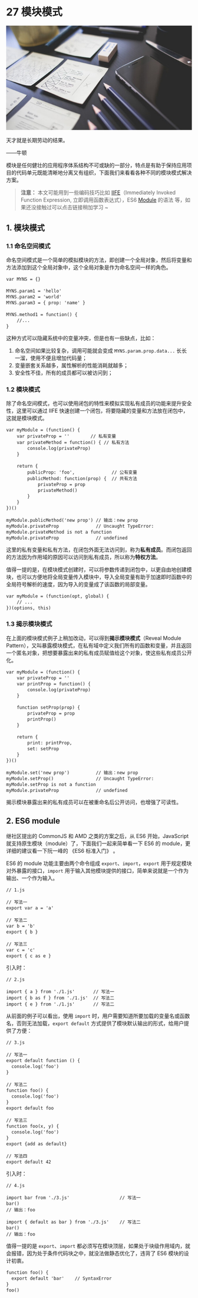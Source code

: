 # 27 模块模式

![](images/5d3e4d2e0001359706400360.jpg)

天才就是长期劳动的结果。

——牛顿

模块是任何健壮的应用程序体系结构不可或缺的一部分，特点是有助于保持应用项目的代码单元既能清晰地分离又有组织，下面我们来看看各种不同的模块模式解决方案。

> **注意：** 本文可能用到一些编码技巧比如 [IIFE](https://developer.mozilla.org/zh-CN/docs/Glossary/%E7%AB%8B%E5%8D%B3%E6%89%A7%E8%A1%8C%E5%87%BD%E6%95%B0%E8%A1%A8%E8%BE%BE%E5%BC%8F)（Immediately Invoked Function Expression, 立即调用函数表达式），ES6 [Module](http://es6.ruanyifeng.com/#docs/module) 的语法 等，如果还没接触过可以点击链接稍加学习 ~

1\. 模块模式
--------

### 1.1 命名空间模式

命名空间模式是一个简单的模拟模块的方法，即创建一个全局对象，然后将变量和方法添加到这个全局对象中，这个全局对象是作为命名空间一样的角色。

```
var MYNS = {}

MYNS.param1 = 'hello'
MYNS.param2 = 'world'
MYNS.param3 = { prop: 'name' }

MYNS.method1 = function() {
    //...
}

```

这种方式可以隐藏系统中的变量冲突，但是也有一些缺点，比如：

1.  命名空间如果比较复杂，调用可能就会变成 `MYNS.param.prop.data...` 长长一溜，使用不便且增加代码量；
2.  变量嵌套关系越多，属性解析的性能消耗就越多；
3.  安全性不佳，所有的成员都可以被访问到；

### 1.2 模块模式

除了命名空间模式，也可以使用闭包的特性来模拟实现私有成员的功能来提升安全性，这里可以通过 IIFE 快速创建一个闭包，将要隐藏的变量和方法放在闭包中，这就是模块模式。

```
var myModule = (function() {
    var privateProp = ''      	// 私有变量
    var privateMethod = function() { // 私有方法
        console.log(privateProp)
    }
    
    return {
        publicProp: 'foo',              // 公有变量
        publicMethod: function(prop) {  // 共有方法
            privateProp = prop
            privateMethod()
        }
    }
})()

myModule.publicMethod('new prop') // 输出：new prop
myModule.privateProp              // Uncaught TypeError: myModule.privateMethod is not a function
myModule.privateProp              // undefined

```

这里的私有变量和私有方法，在闭包外面无法访问到，称为**私有成员**。而闭包返回的方法因为作用域的原因可以访问到私有成员，所以称为**特权方法**。

值得一提的是，在模块模式创建时，可以将参数传递到闭包中，以更自由地创建模块，也可以方便地将全局变量传入模块中，导入全局变量有助于加速即时函数中的全局符号解析的速度，因为导入的变量成了该函数的局部变量。

```
var myModule = (function(opt, global) {
    // ...
})(options, this)

```

### 1.3 揭示模块模式

在上面的模块模式例子上稍加改动，可以得到**揭示模块模式**（Reveal Module Pattern），又叫暴露模块模式，在私有域中定义我们所有的函数和变量，并且返回一个匿名对象，把想要暴露出来的私有成员赋值给这个对象，使这些私有成员公开化。

```
var myModule = (function() {
    var privateProp = ''
    var printProp = function() {
        console.log(privateProp)
    }
    
    function setProp(prop) {
        privateProp = prop
        printProp()
    }
    
    return {
        print: printProp,
        set: setProp
    }
})()

myModule.set('new prop')          // 输出：new prop
myModule.setProp()                // Uncaught TypeError: myModule.setProp is not a function
myModule.privateProp              // undefined

```

揭示模块暴露出来的私有成员可以在被重命名后公开访问，也增强了可读性。

2\. ES6 module
--------------

继社区提出的 CommonJS 和 AMD 之类的方案之后，从 ES6 开始，JavaScript 就支持原生模块（module）了，下面我们一起来简单看一下 ES6 的 module，更详细的建议看一下阮一峰的 《ES6 标准入门》 。

ES6 的 module 功能主要由两个命令组成 `export`、`import`，`export` 用于规定模块对外暴露的接口，`import` 用于输入其他模块提供的接口，简单来说就是一个作为输出、一个作为输入。

```
// 1.js

// 写法一
export var a = 'a' 

// 写法二
var b = 'b'        
export { b }

// 写法三
var c = 'c'        
export { c as e }

```

引入时：

```
// 2.js

import { a } from './1.js'       // 写法一
import { b as f } from './1.js'  // 写法二
import { e } from './1.js'       // 写法二

```

从前面的例子可以看出，使用 `import` 时，用户需要知道所要加载的变量名或函数名，否则无法加载，`export default` 方式提供了模块默认输出的形式，给用户提供了方便：

```
// 3.js

// 写法一
export default function () {  
  console.log('foo')
}

// 写法二
function foo() {              
  console.log('foo')
}
export default foo

// 写法三
function foo(x, y) {          
  console.log('foo')
}
export {add as default}

// 写法四
export default 42             

```

引入时：

```
// 4.js

import bar from './3.js'                   // 写法一
bar()    
// 输出：foo

import { default as bar } from './3.js'    // 写法二
bar()    
// 输出：foo

```

值得一提的是 `export`、`import` 都必须写在模块顶层，如果处于块级作用域内，就会报错，因为处于条件代码块之中，就没法做静态优化了，违背了 ES6 模块的设计初衷。

```
function foo() {
  export default 'bar'    // SyntaxError
}
foo()

```
